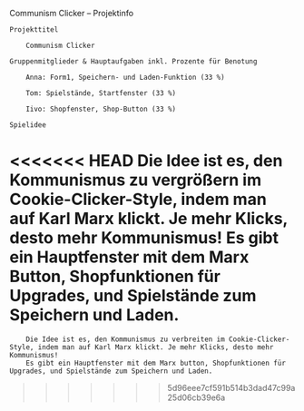 Communism Clicker – Projektinfo

    Projekttitel

        Communism Clicker

    Gruppenmitglieder & Hauptaufgaben inkl. Prozente für Benotung

        Anna: Form1, Speichern- und Laden-Funktion (33 %)

        Tom: Spielstände, Startfenster (33 %)

        Iivo: Shopfenster, Shop-Button (33 %)

    Spielidee

<<<<<<< HEAD
        Die Idee ist es, den Kommunismus zu vergrößern im Cookie-Clicker-Style, indem man auf Karl Marx klickt. Je mehr Klicks, desto mehr Kommunismus!
        Es gibt ein Hauptfenster mit dem Marx Button, Shopfunktionen für Upgrades, und Spielstände zum Speichern und Laden.
=======
        Die Idee ist es, den Kommunismus zu verbreiten im Cookie-Clicker-Style, indem man auf Karl Marx klickt. Je mehr Klicks, desto mehr Kommunismus!
        Es gibt ein Hauptfenster mit dem Marx button, Shopfunktionen für Upgrades, und Spielstände zum Speichern und Laden.
>>>>>>> 5d96eee7cf591b514b3dad47c99a25d06cb39e6a
